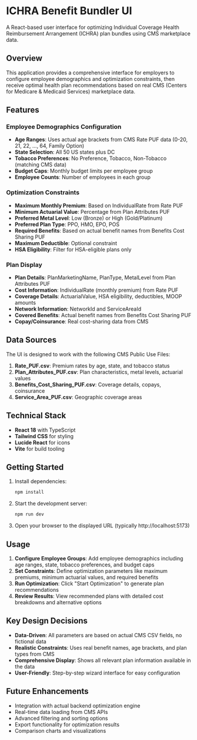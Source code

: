 # ICHRA Benefit Bundler UI

A React-based user interface for optimizing Individual Coverage Health Reimbursement Arrangement (ICHRA) plan bundles using CMS marketplace data.

## Overview

This application provides a comprehensive interface for employers to configure employee demographics and optimization constraints, then receive optimal health plan recommendations based on real CMS (Centers for Medicare & Medicaid Services) marketplace data.

## Features

### Employee Demographics Configuration
- **Age Ranges**: Uses actual age brackets from CMS Rate PUF data (0-20, 21, 22, ..., 64, Family Option)
- **State Selection**: All 50 US states plus DC
- **Tobacco Preferences**: No Preference, Tobacco, Non-Tobacco (matching CMS data)
- **Budget Caps**: Monthly budget limits per employee group
- **Employee Counts**: Number of employees in each group

### Optimization Constraints
- **Maximum Monthly Premium**: Based on IndividualRate from Rate PUF
- **Minimum Actuarial Value**: Percentage from Plan Attributes PUF
- **Preferred Metal Level**: Low (Bronze) or High (Gold/Platinum)
- **Preferred Plan Type**: PPO, HMO, EPO, POS
- **Required Benefits**: Based on actual benefit names from Benefits Cost Sharing PUF
- **Maximum Deductible**: Optional constraint
- **HSA Eligibility**: Filter for HSA-eligible plans only

### Plan Display
- **Plan Details**: PlanMarketingName, PlanType, MetalLevel from Plan Attributes PUF
- **Cost Information**: IndividualRate (monthly premium) from Rate PUF
- **Coverage Details**: ActuarialValue, HSA eligibility, deductibles, MOOP amounts
- **Network Information**: NetworkId and ServiceAreaId
- **Covered Benefits**: Actual benefit names from Benefits Cost Sharing PUF
- **Copay/Coinsurance**: Real cost-sharing data from CMS

## Data Sources

The UI is designed to work with the following CMS Public Use Files:

1. **Rate_PUF.csv**: Premium rates by age, state, and tobacco status
2. **Plan_Attributes_PUF.csv**: Plan characteristics, metal levels, actuarial values
3. **Benefits_Cost_Sharing_PUF.csv**: Coverage details, copays, coinsurance
4. **Service_Area_PUF.csv**: Geographic coverage areas

## Technical Stack

- **React 18** with TypeScript
- **Tailwind CSS** for styling
- **Lucide React** for icons
- **Vite** for build tooling

## Getting Started

1. Install dependencies:
   ```bash
   npm install
   ```

2. Start the development server:
   ```bash
   npm run dev
   ```

3. Open your browser to the displayed URL (typically http://localhost:5173)

## Usage

1. **Configure Employee Groups**: Add employee demographics including age ranges, state, tobacco preferences, and budget caps
2. **Set Constraints**: Define optimization parameters like maximum premiums, minimum actuarial values, and required benefits
3. **Run Optimization**: Click "Start Optimization" to generate plan recommendations
4. **Review Results**: View recommended plans with detailed cost breakdowns and alternative options

## Key Design Decisions

- **Data-Driven**: All parameters are based on actual CMS CSV fields, no fictional data
- **Realistic Constraints**: Uses real benefit names, age brackets, and plan types from CMS
- **Comprehensive Display**: Shows all relevant plan information available in the data
- **User-Friendly**: Step-by-step wizard interface for easy configuration

## Future Enhancements

- Integration with actual backend optimization engine
- Real-time data loading from CMS APIs
- Advanced filtering and sorting options
- Export functionality for optimization results
- Comparison charts and visualizations

